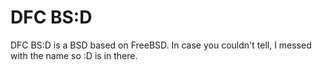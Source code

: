 # DFC BS:D
DFC BS:D is a BSD based on FreeBSD. In case you couldn't tell, I messed with the name so :D is in there.
